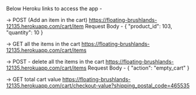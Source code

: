 Below Heroku links to access the app -

-> POST (Add an item in the cart)
https://floating-brushlands-12135.herokuapp.com/cart/item 
Request Body - 
{
  "product_id": 103,
  "quantity": 10
}


-> GET all the items in the cart
https://floating-brushlands-12135.herokuapp.com/cart/items



-> POST - delete all the items in the cart
https://floating-brushlands-12135.herokuapp.com/cart/items
Request Body - 
{
  "action": "empty_cart"
}


-> GET total cart value 
https://floating-brushlands-12135.herokuapp.com/cart/checkout-value?shipping_postal_code=465535
